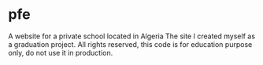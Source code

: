 # pfe
A website for a private school located in Algeria
The site I created myself as a graduation project.
All rights reserved, this code is for education purpose only, do not use it in production.
